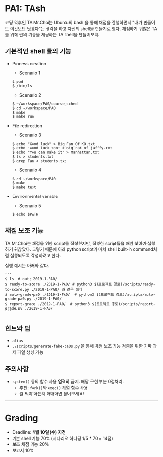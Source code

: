 # PA1: TAsh

코딩 덕후인 TA Mr.Choi는 Ubuntu의 bash 을 통해 채점을 진행하면서 "내가 만들어도 이것보단 낫겠다"는 생각을 하고 자신의 shell을 만들기로 했다. 채점하기 귀찮은 TA를 위해 편의 기능을 제공하는 TA shell을 만들어보자.

## 기본적인 shell 들의 기능

- Process creation

    * Scenario 1
    ```
    $ pwd
    $ /bin/ls
    ```
    
    * Scenario 2
    ```
    $ ~/workspace/PA0/course_sched
    $ cd ~/workspace/PA0
    $ make
    $ make run
    ```

- File redirection

    * Scenario 3
    ```
    $ echo "Good luck" > Big_Fan_Of_KO.txt
    $ echo "Good luck too" > Big_Fan_of_jafffy.txt
    $ echo "You can make it" > Manhattan.txt
    $ ls > students.txt
    $ grep Fan < students.txt
    ```
    
    * Scenario 4
    ```
    $ cd ~/workspace/PA0
    $ make
    $ make test
    ```

- Environmental variable

    * Scenario 5
    ```
    $ echo $PATH
    ```

## 채점 보조 기능

TA Mr.Choi는 채점을 위한 script를 작성했지만, 작성한 script들을 매번 찾아가 실행하기 귀찮았다. 그렇기 때문에 아래 python script가 마치 shell built-in command처럼 실행되도록 작성하려고 한다.

실행 예시는 아래와 같다.

    ```
    $ ls  # out; 2019-1-PA0/
    $ ready-to-score ./2019-1-PA0/ # python3 $(프로젝트 경로)/scripts/ready-to-score.py ./2019-1-PA0/ 과 같은 의미
    $ auto-grade-pa0 ./2019-1-PA0/  # python3 $(프로젝트 경로)/scripts/auto-grade-pa0.py ./2019-1-PA0/ 
    $ report-grade ./2019-1-PA0/  # python3 $(프로젝트 경로)/scripts/report-grade.py ./2019-1-PA0/
    ```

## 힌트와 팁

- `alias`
- `./scripts/generate-fake-pa0s.py` 을 통해 채점 보조 기능 검증을 위한 가짜 과제 파일 생성 가능

## 주의사항

- `system()` 등의 함수 사용 **엄격히** 금지. 해당 구현 부분 0점처리.
    - 추천: `fork()`와 `exec()` 계열 함수 사용
    - 뭘 써야 하는지 애매하면 물어보세요!

---

# Grading

- Deadline: **4월 10일 (수) 자정**
- 기본 shell 기능 70% (시나리오 하나당 1/5 * 70 = 14점)
- 보조 채점 기능 20%
- 보고서 10%
